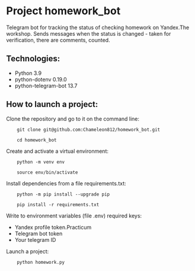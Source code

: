 # Project homework_bot
Telegram bot for tracking the status of checking homework on Yandex.The workshop.
Sends messages when the status is changed - taken for verification, there are comments, counted.
## Technologies:
* Python 3.9
* python-dotenv 0.19.0
* python-telegram-bot 13.7
## How to launch a project:
Clone the repository and go to it on the command line:
```
    git clone git@github.com:Chameleon812/homework_bot.git
```
```
    cd homework_bot
```
Create and activate a virtual environment:
```
    python -m venv env
```
```
    source env/bin/activate
```
Install dependencies from a file requirements.txt:
```
    python -m pip install --upgrade pip
```
```
    pip install -r requirements.txt
```
Write to environment variables (file .env) required keys:

* Yandex profile token.Practicum
* Telegram bot token
* Your telegram ID

Launch a project:
```
    python homework.py
```

